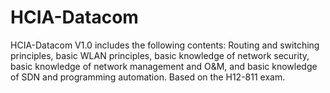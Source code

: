 # HCIA-Datacom
HCIA-Datacom V1.0 includes the following contents: Routing and switching principles, basic WLAN principles, basic knowledge of network security, basic knowledge of network management and O&amp;M, and basic knowledge of SDN and programming automation. Based on the H12-811 exam.
